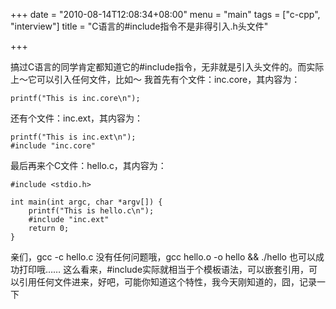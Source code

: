 +++
date = "2010-08-14T12:08:34+08:00"
menu = "main"
tags = ["c-cpp", "interview"]
title = "C语言的#include指令不是非得引入.h头文件"

+++

搞过C语言的同学肯定都知道它的#include指令，无非就是引入头文件的。而实际上～它可以引入任何文件，比如～
我首先有个文件：inc.core，其内容为：
 
	printf("This is inc.core\n");  
 
还有个文件：inc.ext，其内容为：
 
	printf("This is inc.ext\n");  
	#include "inc.core"  
 
最后再来个C文件：hello.c，其内容为：
 
	#include <stdio.h>  
	  
	int main(int argc, char *argv[]) {  
	    printf("This is hello.c\n");  
	    #include "inc.ext"  
	    return 0;  
	}  
 
亲们，gcc -c hello.c 没有任何问题哦，gcc hello.o -o hello && ./hello 也可以成功打印哦……
这么看来，#include实际就相当于个模板语法，可以嵌套引用，可以引用任何文件进来，好吧，可能你知道这个特性，我今天刚知道的，囧，记录一下
